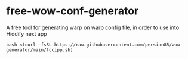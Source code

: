 # free-wow-conf-generator
A free tool for generating warp on warp config file, in order to use into Hiddify next app

```
bash <(curl -fsSL https://raw.githubusercontent.com/persian85/wow-generator/main/fccipp.sh)
```
